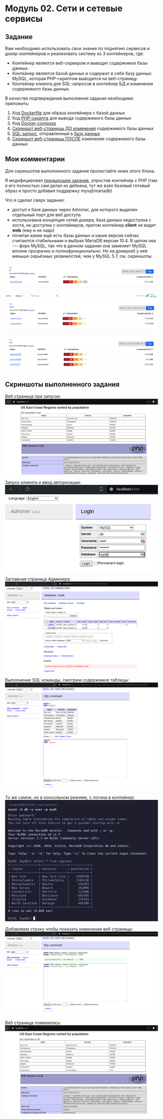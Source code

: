 # Модуль 02. Сети и сетевые сервисы

## Задание

Вам необходимо использовать свои знания по поднятию сервисов и докер-контейнеров и реализовать систему из 3 контейнеров, где:

- Контейнер является веб-сервером и выводит содержимое базы данных.
- Контейнер является базой данных и содержит в себе базу данных MySQL, которая PHP-скриптом выводится на веб-страницу.
- Контейнер клиента для SQL-запросов в контейнер БД и изменения содержимого базы данных.

В качестве подтверждения выполнения задания необходимо приложить:

1. Код [Dockerfile](Dockerfile) для образа контейнера с базой данных
2. Код [PHP-скрипта](./src/index.php) для вывода содержимого базы данных
3. Код [Docker-compose](docker-compose.yaml)
4. [Скриншот веб-страницы ДО изменения](img/Screenshot_from_2024-03-26_15-12-56.png) содержимого базы данных
5. [SQL-запрос](img/Screenshot_from_2024-03-26_15-19-49.png), отправленный в [базу данных](init.sql)
6. [Скриншот веб-страницы ПОСЛЕ](img/Screenshot_from_2024-03-26_15-23-54.png) изменения содержимого базы данных

## Мои комментарии

Для скриншотов выполненного задания пролистайте ниже этого блока.

Я модифицировал [предыдущее задание](https://github.com/XelorR/sf_infosec_01_linux_docker_apache_php_mysql), упростив контейнер с PHP (там я его полностью сам делал из дебиана, тут же взял базовый готовый образ и просто добавил поддержку mysql/mariadb)

Что я сделал сверх задания:

- доступ к базе данных через Adminer, для которого выделен отдельный порт для веб доступа
- использована концепция сетей докера, база данных недоступна с хоста, но доступна с контейнеров, притом контейнер **client** не видит **web** (ему и не надо)
- почитал какие ещё есть базы данных и какие версии сейчас считаются стабильными и выбрал MariaDB версии 10.4. В целом она --- форк MySQL, так что в данном задании она заменяет MySQL вполне прозрачно и полнофункционально. Но на докерхаб у неё меньше серьёзных уязвимостей, чем у MySQL 5.7, см. скриншоты:

![](img/Screenshot_from_2024-03-26_15-49-34.png)

![](img/Screenshot_from_2024-03-26_15-50-52.png)

![](img/Screenshot_from_2024-03-26_15-50-09.png)

## Скриншоты выполненного задания

Веб страница при запуске:
![](img/Screenshot_from_2024-03-26_15-12-56.png)

Запуск клиента и ввод авторизации:
![](img/Screenshot_from_2024-03-26_15-13-51.png)

Заглавная страница Админера:
![](img/Screenshot_from_2024-03-26_15-18-07.png)

Выполнение SQL команды, смотрим содержимое таблицы:
![](img/Screenshot_from_2024-03-26_15-19-49.png)

То же самое, но в консольном режиме, с логина в контейнер:
![](img/Screenshot_from_2024-03-15_10-40-59.png)

Добавляем строку чтобы показать изменения веб страницы:
![](img/Screenshot_from_2024-03-26_15-23-11.png)

Веб страница поменялась:
![](img/Screenshot_from_2024-03-26_15-23-54.png)
